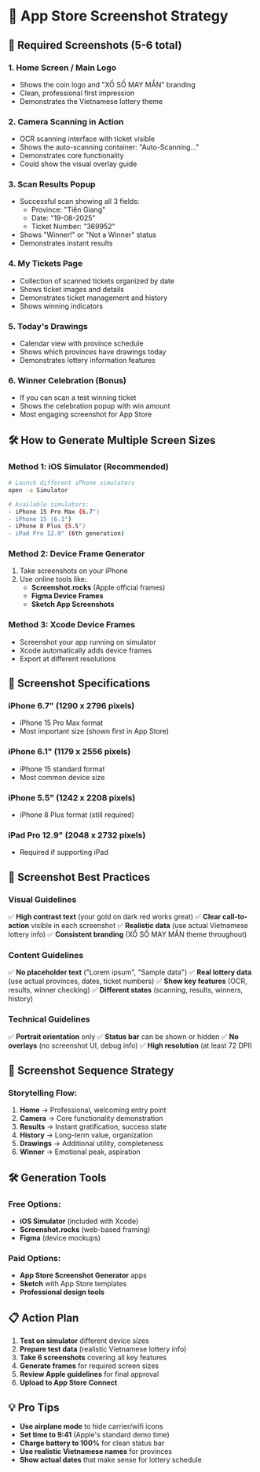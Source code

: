 # 📸 App Store Screenshot Strategy

## 🎯 **Required Screenshots (5-6 total)**

### **1. Home Screen / Main Logo** 
- Shows the coin logo and "XỔ SỐ MAY MẮN" branding
- Clean, professional first impression
- Demonstrates the Vietnamese lottery theme

### **2. Camera Scanning in Action**
- OCR scanning interface with ticket visible
- Shows the auto-scanning container: "Auto-Scanning..." 
- Demonstrates core functionality
- Could show the visual overlay guide

### **3. Scan Results Popup**
- Successful scan showing all 3 fields:
  - Province: "Tiền Giang"
  - Date: "19-08-2025" 
  - Ticket Number: "369952"
- Shows "Winner!" or "Not a Winner" status
- Demonstrates instant results

### **4. My Tickets Page**
- Collection of scanned tickets organized by date
- Shows ticket images and details
- Demonstrates ticket management and history
- Shows winning indicators

### **5. Today's Drawings**
- Calendar view with province schedule
- Shows which provinces have drawings today
- Demonstrates lottery information features

### **6. Winner Celebration (Bonus)**
- If you can scan a test winning ticket
- Shows the celebration popup with win amount
- Most engaging screenshot for App Store

## 🛠️ **How to Generate Multiple Screen Sizes**

### **Method 1: iOS Simulator (Recommended)**
```bash
# Launch different iPhone simulators
open -a Simulator

# Available simulators:
- iPhone 15 Pro Max (6.7")
- iPhone 15 (6.1") 
- iPhone 8 Plus (5.5")
- iPad Pro 12.9" (6th generation)
```

### **Method 2: Device Frame Generator**
1. Take screenshots on your iPhone
2. Use online tools like:
   - **Screenshot.rocks** (Apple official frames)
   - **Figma Device Frames**
   - **Sketch App Screenshots**

### **Method 3: Xcode Device Frames**
- Screenshot your app running on simulator
- Xcode automatically adds device frames
- Export at different resolutions

## 📐 **Screenshot Specifications**

### **iPhone 6.7" (1290 x 2796 pixels)**
- iPhone 15 Pro Max format
- Most important size (shown first in App Store)

### **iPhone 6.1" (1179 x 2556 pixels)**
- iPhone 15 standard format
- Most common device size

### **iPhone 5.5" (1242 x 2208 pixels)**
- iPhone 8 Plus format (still required)

### **iPad Pro 12.9" (2048 x 2732 pixels)**
- Required if supporting iPad

## 🎨 **Screenshot Best Practices**

### **Visual Guidelines**
✅ **High contrast text** (your gold on dark red works great)
✅ **Clear call-to-action** visible in each screenshot
✅ **Realistic data** (use actual Vietnamese lottery info)
✅ **Consistent branding** (XỔ SỐ MAY MẮN theme throughout)

### **Content Guidelines**
✅ **No placeholder text** ("Lorem ipsum", "Sample data")
✅ **Real lottery data** (use actual provinces, dates, ticket numbers)
✅ **Show key features** (OCR, results, winner checking)
✅ **Different states** (scanning, results, winners, history)

### **Technical Guidelines**
✅ **Portrait orientation** only
✅ **Status bar** can be shown or hidden
✅ **No overlays** (no screenshot UI, debug info)
✅ **High resolution** (at least 72 DPI)

## 📱 **Screenshot Sequence Strategy**

### **Storytelling Flow:**
1. **Home** → Professional, welcoming entry point
2. **Camera** → Core functionality demonstration  
3. **Results** → Instant gratification, success state
4. **History** → Long-term value, organization
5. **Drawings** → Additional utility, completeness
6. **Winner** → Emotional peak, aspiration

## 🛠️ **Generation Tools**

### **Free Options:**
- **iOS Simulator** (included with Xcode)
- **Screenshot.rocks** (web-based framing)
- **Figma** (device mockups)

### **Paid Options:**
- **App Store Screenshot Generator** apps
- **Sketch** with App Store templates
- **Professional design tools**

## 📋 **Action Plan**

1. **Test on simulator** different device sizes
2. **Prepare test data** (realistic Vietnamese lottery info)
3. **Take 6 screenshots** covering all key features
4. **Generate frames** for required screen sizes
5. **Review Apple guidelines** for final approval
6. **Upload to App Store Connect**

## 💡 **Pro Tips**

- **Use airplane mode** to hide carrier/wifi icons
- **Set time to 9:41** (Apple's standard demo time)
- **Charge battery to 100%** for clean status bar
- **Use realistic Vietnamese names** for provinces
- **Show actual dates** that make sense for lottery schedule

